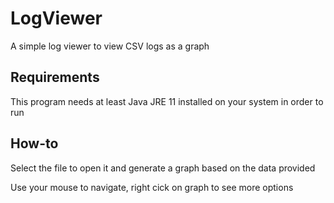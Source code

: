 # LogViewer
A simple log viewer to view CSV logs as a graph

## Requirements

This program needs at least Java JRE 11 installed on your system in order to run

## How-to
Select the file to open it and generate a graph based on the data provided

Use your mouse to navigate, right cick on graph to see more options
